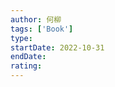 ```yaml
---
author: 何柳
tags: ['Book']
type: 
startDate: 2022-10-31
endDate:
rating: 
---
```






















